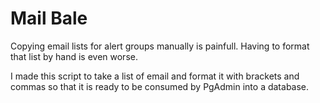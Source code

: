 # Mail Bale
Copying email lists for alert groups manually is painfull. Having to format that list by hand is even worse. 

I made this script to take a list of email and format it with brackets and commas so that it is ready to be consumed by PgAdmin into a database.
